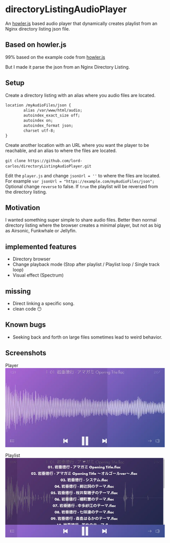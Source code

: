 # directoryListingAudioPlayer
An [howler.js](https://github.com/goldfire/howler.js) based audio player that dynamically creates playlist from an Nginx directory listing json file.

## Based on howler.js
99% based on the example code from [howler.js](https://github.com/goldfire/howler.js)

But I made it parse the json from an Nginx Directory Listing.

## Setup

Create a directory listing with an alias where you audio files are located.
```
location /myAudioFiles/json {
        alias /var/www/html/audio;
        autoindex_exact_size off;
        autoindex on;
        autoindex_format json;
        charset utf-8;
}
```

Create another location with an URL where you want the player to be reachable, and an alias to where the files are located.

`git clone https://github.com/lord-carlos/directoryListingAudioPlayer.git`

Edit the `player.js` and change `jsonUrl = ''` to where the files are located. For example `var jsonUrl = "https://example.com/myAudioFiles/json";`
Optional change `reverse` to false. If `true` the playlist will be reversed from the directory listing.

## Motivation

I wanted something super simple to share audio files. Better then normal directory listing where the browser creates a minimal player, but not as big as Airsonic, Funkwhale or Jellyfin.

## implemented features
* Directory browser
* Change playback mode (Stop after playlist / Playlist loop / Single track loop)
* Visual effect (Spectrum)

## missing

* Direct linking a specific song.
* clean code 😶

## Known bugs

* Seeking back and forth on large files sometimes lead to weird behavior.

## Screenshots

Player
![Image of the player playing a file](screenshots/screenshot.webp)

Playlist
![Image of the playlist](screenshots/screenshot_playlist.webp)
